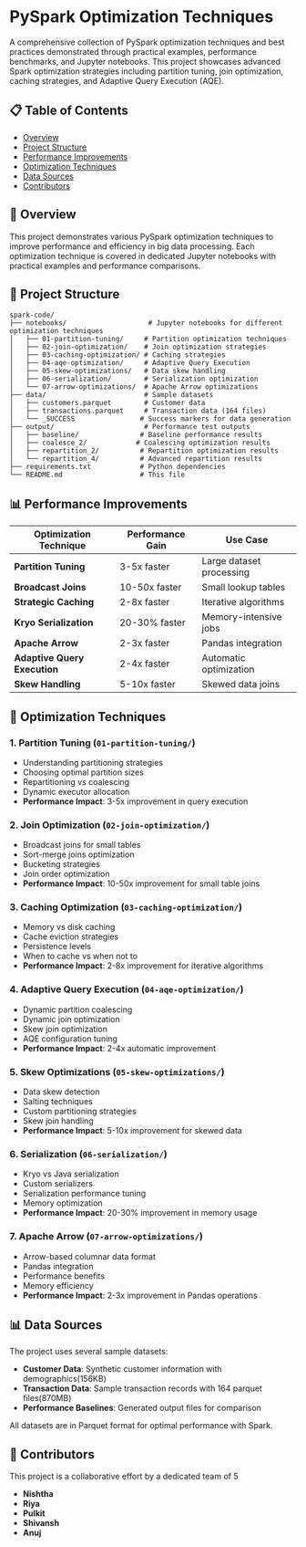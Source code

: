 # PySpark Optimization Techniques

A comprehensive collection of PySpark optimization techniques and best practices demonstrated through practical examples, performance benchmarks, and Jupyter notebooks. This project showcases advanced Spark optimization strategies including partition tuning, join optimization, caching strategies, and Adaptive Query Execution (AQE).

## 📋 Table of Contents

- [Overview](#-overview)
- [Project Structure](#-project-structure)
- [Performance Improvements](#-performance-improvements)
- [Optimization Techniques](#-optimization-techniques)
- [Data Sources](#-data-sources)
- [Contributors](#-contributors)

## 🎯 Overview

This project demonstrates various PySpark optimization techniques to improve performance and efficiency in big data processing. Each optimization technique is covered in dedicated Jupyter notebooks with practical examples and performance comparisons.

## 📁 Project Structure

```
spark-code/
├── notebooks/                    # Jupyter notebooks for different optimization techniques
│   ├── 01-partition-tuning/     # Partition optimization techniques
│   ├── 02-join-optimization/    # Join optimization strategies
│   ├── 03-caching-optimization/ # Caching strategies
│   ├── 04-aqe-optimization/     # Adaptive Query Execution
│   ├── 05-skew-optimizations/   # Data skew handling
│   ├── 06-serialization/        # Serialization optimization
│   └── 07-arrow-optimizations/  # Apache Arrow optimizations
├── data/                        # Sample datasets
│   ├── customers.parquet        # Customer data
│   ├── transactions.parquet     # Transaction data (164 files)
│   └── _SUCCESS                # Success markers for data generation
├── output/                      # Performance test outputs
│   ├── baseline/               # Baseline performance results
│   ├── coalesce_2/            # Coalescing optimization results
│   ├── repartition_2/          # Repartition optimization results
│   └── repartition_4/          # Advanced repartition results
├── requirements.txt            # Python dependencies
└── README.md                   # This file
```


## 📊 Performance Improvements

| Optimization Technique | Performance Gain | Use Case |
|------------------------|------------------|----------|
| **Partition Tuning** | 3-5x faster | Large dataset processing |
| **Broadcast Joins** | 10-50x faster | Small lookup tables |
| **Strategic Caching** | 2-8x faster | Iterative algorithms |
| **Kryo Serialization** | 20-30% faster | Memory-intensive jobs |
| **Apache Arrow** | 2-3x faster | Pandas integration |
| **Adaptive Query Execution** | 2-4x faster | Automatic optimization |
| **Skew Handling** | 5-10x faster | Skewed data joins |

## 🚀 Optimization Techniques

### 1. Partition Tuning (`01-partition-tuning/`)
- Understanding partitioning strategies
- Choosing optimal partition sizes
- Repartitioning vs coalescing
- Dynamic executor allocation
- **Performance Impact**: 3-5x improvement in query execution

### 2. Join Optimization (`02-join-optimization/`)
- Broadcast joins for small tables
- Sort-merge joins optimization
- Bucketing strategies
- Join order optimization
- **Performance Impact**: 10-50x improvement for small table joins

### 3. Caching Optimization (`03-caching-optimization/`)
- Memory vs disk caching
- Cache eviction strategies
- Persistence levels
- When to cache vs when not to
- **Performance Impact**: 2-8x improvement for iterative algorithms

### 4. Adaptive Query Execution (`04-aqe-optimization/`)
- Dynamic partition coalescing
- Dynamic join optimization
- Skew join optimization
- AQE configuration tuning
- **Performance Impact**: 2-4x automatic improvement

### 5. Skew Optimizations (`05-skew-optimizations/`)
- Data skew detection
- Salting techniques
- Custom partitioning strategies
- Skew join handling
- **Performance Impact**: 5-10x improvement for skewed data

### 6. Serialization (`06-serialization/`)
- Kryo vs Java serialization
- Custom serializers
- Serialization performance tuning
- Memory optimization
- **Performance Impact**: 20-30% improvement in memory usage

### 7. Apache Arrow (`07-arrow-optimizations/`)
- Arrow-based columnar data format
- Pandas integration
- Performance benefits
- Memory efficiency
- **Performance Impact**: 2-3x improvement in Pandas operations

## 📊 Data Sources

The project uses several sample datasets:

- **Customer Data**: Synthetic customer information with demographics(156KB)
- **Transaction Data**: Sample transaction records with 164 parquet files(870MB)
- **Performance Baselines**: Generated output files for comparison

All datasets are in Parquet format for optimal performance with Spark.

## 👥 Contributors

This project is a collaborative effort by a dedicated team of 5
- **Nishtha**
- **Riya**
- **Pulkit**
- **Shivansh**
- **Anuj**
